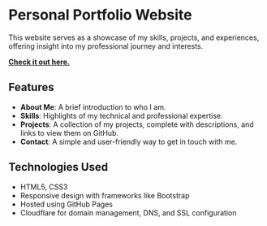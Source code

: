 # Personal Portfolio Website

This website serves as a showcase of my skills, projects, and experiences, offering insight into my professional journey and interests.

[**Check it out here.**](https://jennynguyen-dev.com)

## Features
- **About Me**: A brief introduction to who I am.
- **Skills**: Highlights of my technical and professional expertise.
- **Projects**: A collection of my projects, complete with descriptions, and links to view them on GitHub.
- **Contact**: A simple and user-friendly way to get in touch with me.

## Technologies Used
- HTML5, CSS3
- Responsive design with frameworks like Bootstrap
- Hosted using GitHub Pages
- Cloudflare for domain management, DNS, and SSL configuration
